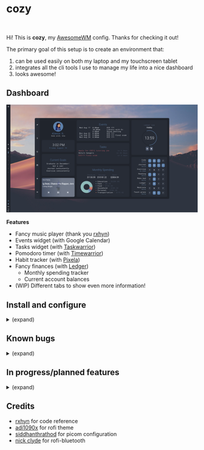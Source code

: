 # cozy

<p align="center">
  <img title="" src="assets/animation_demo.gif">
</p>

Hi! This is **cozy**, my [AwesomeWM](https://awesomewm.org/) config. Thanks for checking it out!

The primary goal of this setup is to create an environment that:

1. can be used easily on both my laptop and my touchscreen tablet
2. integrates all the cli tools I use to manage my life into a nice dashboard
3. looks awesome!


<h2>Dashboard</h2>

<img title="" src="assets/dash_main.png" alt="" width="800">

**Features**

- Fancy music player (thank you [rxhyn](https://github.com/rxyhn/yoru))
- Events widget (with Google Calendar) 
- Tasks widget (with [Taskwarrior](https://taskwarrior.org/))
- Pomodoro timer (with [Timewarrior](https://timewarrior.net/))
- Habit tracker (with [Pixela](https://pixe.la/))
- Fancy finances (with [Ledger](https://github.com/ledger/))
  - Monthly spending tracker
  - Current account balances
- (WIP) Different tabs to show even more information!



<h2>Install and configure</h2>
<details><summary>(expand)</summary>

<b>NOTE: This setup is incomplete, somewhat buggy, and under constant development.</b> Because of that, I don't recommend daily driving it quite yet.

### Installation (Arch/Arch-based)

Install dependencies

`yay -S awesome-git gcalcli nerd-fonts-roboto-mono ttf-roboto picom-pijulius-git`

`pacman -S playerctl rofi scrot pamixer brightnessctl upower task timew ledger`

Clone repository

- `git clone --recurse-submodules https://github.com/garado/cozy.git`

(Optional) Make a backup of your old configs

- `cp -r ~/.config/awesome/ ~/.config/awesome.${USER}/`
- `cp -r ~/.config/rofi/ ~/.config/rofi.${USER}/`
- `cp ~/.config/picom.conf ~/.config/picom.${USER}.conf`

Copy configs

- `cd cozy && cp -r awesome/ rofi/ picom.conf ~/.config/`

Copy `misc/on-add-update-dash` and `misc/on-modify-update-dash` to your Taskwarrior hooks folder (default location is `~/.task/hooks`). This updates the task widget whenever Taskwarrior tasks are added/modified.

- `cp misc/on-add-update-dash misc/on-modify-update-dash ~/.task/hooks/`

Other theme stuff

| Name          | Source                                                               |
| ------------- | -------------------------------------------------------------------- |
| Cursors       | [Nordzy cursors](https://github.com/alvatip/nordzy-cursors)          |
| GTK theme     | [Nordic](https://github.com/EliverLara/Nordic)                       |
| Firefox theme | [Nordic](https://github.com/eliverlara/firefox-nordic-theme)         |
| Icon theme    | [Papirus-Nord](https://github.com/Adapta-Projects/Papirus-Nord)      |
| Vim theme     | [nord-vim](https://github.com/arcticicestudio/nord-vim)              |

### Configuration

Most configuration happens in `awesome/configuration/*` and `awesome/user_variables.lua`.

Make sure you update `configuration/apps.lua` with your default terminal/file manager/browser applications.

**Google Calendar events**

- Follow instructions to [set up gcalcli](https://github.com/insanum/gcalcli#login-information)
- The calendar widget checks `~/.cache/awesome/calendar/agenda` for data (in tsv format). It will automatically fetch data if it detects that there is no data in the file.
- To keep your widget updated, periodically update the cache by putting `gcalcli agenda --tsv > ~/.cache/awesome/calendar/agenda` in a cron job.

**Pixela habit tracker**

- [Read these instructions](https://pixe.la/) to create a Pixela account and create your habits
- Install [pi](https://github.com/a-know/pi) (command line Pixela tool)
  - The install instructions on pi's Github page don't work, follow this:
  - `go install github.com/a-know/pi/cmd/pi@latest`
  - Put `pi` (located in `$HOME/go/bin`) in your path
- Set the `PIXELA_USER_NAME` and `PIXELA_USER_TOKEN` environment variables
- Update `user_variables.lua` with the habits you want to display
- The `utils/dash/habits/cache_habits` script caches data from Pixela. Run it periodically with a cron job to keep your widget updated.

**Finances tracker**

- Update `user_variables.lua` with the ledger file to read from 

</details>


<h2>Known bugs</h2>
<details><summary>(expand)</summary>

- [ ] Pomodoro gets a little wonky if you restart awesome too many times
  - reason: stuff stored in xrdb to preserve pomodoro state across awesome restarts doesn't always get cleared properly
- [ ] Monthly spending arc chart animation doesn't always work
  - reason: i have no idea
- [ ] Task due dates don't always show correctly
  - reason: something weird with lua/taskwarrior timezones, i think
</details>

<h2>In progress/planned features</h2>
<details><summary>(expand)</summary>

- <b>Dashboard tabs</b>
  - Finances
    - [x] Recent transactions
    - [x] Monthly spending
    - [ ] Budget tracking 
    - [X] Arc chart animations :)
      - [x] base implementation
      - [X] fix bugs
    - [ ] Yearly account balance trends 
    - [ ] Redesign UI
  - Habits/goals
    - [ ] Goals tracker
    - [x] Habit tracker
  - Tasks/calendar
    - [ ] Fancier task displays
      - [ ] Support subtasks + progress bar
    - [ ] Calendar
  - [ ] Indicator for current dashboard tab
- **Control center**
  - [ ] Quick actions
  - [ ] Power menu
  - [ ] Volume/brightness control
- **Bar**
  - [x] Volume/brightness control
  - [ ] Variable bar orientation!
  - [ ] Systray
  - [ ] Better app launcher
- **Other**
  - [ ] Theme switcher
  - [ ] Custom rofi launcher
- **Notifications**
  - [ ] Add icons

</details>

## Credits

- [rxhyn](https://github.com/rxyhn/yoru) for code reference
- [adi1090x]() for rofi theme
- [siddhanthrathod](https://github.com/siddhanthrathod/bspwm) for picom configuration
- [nick clyde](https://github.com/nickclyde/rofi-bluetooth) for rofi-bluetooth
